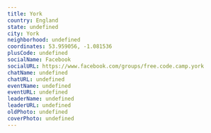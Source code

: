 ```yaml
---
title: York
country: England
state: undefined
city: York
neighborhood: undefined
coordinates: 53.959056, -1.081536
plusCode: undefined
socialName: Facebook
socialURL: https://www.facebook.com/groups/free.code.camp.york
chatName: undefined
chatURL: undefined
eventName: undefined
eventURL: undefined
leaderName: undefined
leaderURL: undefined
oldPhoto: undefined
coverPhoto: undefined
---
```

